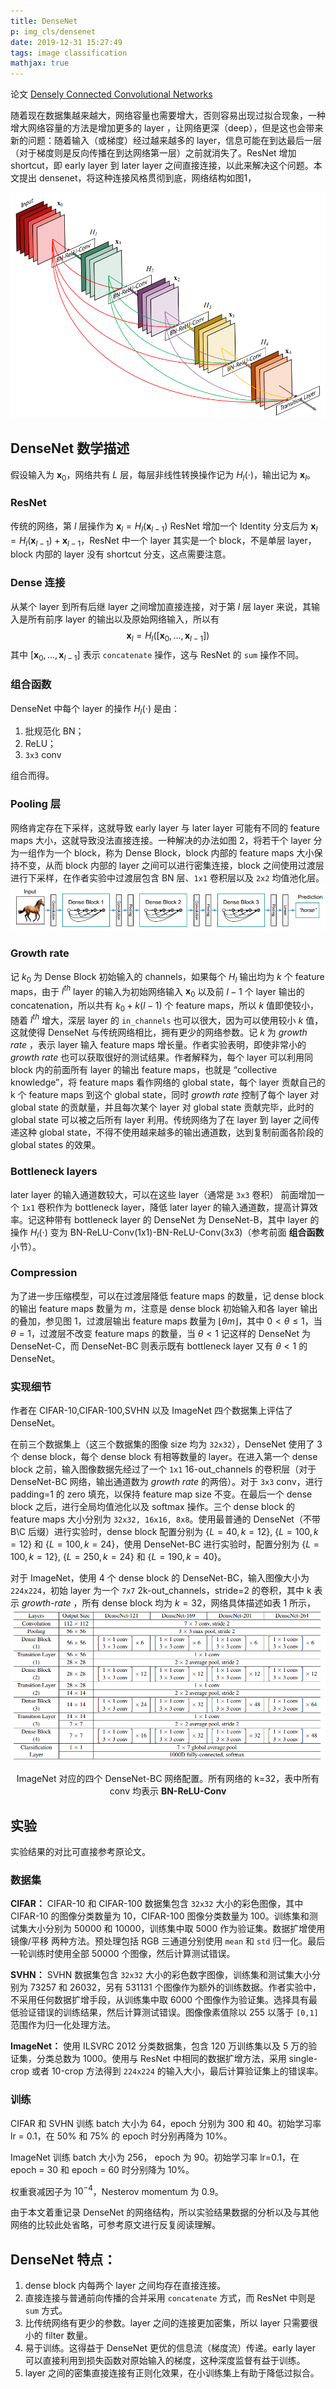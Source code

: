```yaml
---
title: DenseNet
p: img_cls/densenet
date: 2019-12-31 15:27:49
tags: image classification
mathjax: true
---
```


论文 [Densely Connected Convolutional Networks](https://arxiv.org/abs/1608.06993)

随着现在数据集越来越大，网络容量也需要增大，否则容易出现过拟合现象，一种增大网络容量的方法是增加更多的 layer ，让网络更深（deep），但是这也会带来新的问题：随着输入（或梯度）经过越来越多的 layer，信息可能在到达最后一层（对于梯度则是反向传播在到达网络第一层）之前就消失了。ResNet 增加 shortcut，即 early layer 到 later layer 之间直接连接，以此来解决这个问题。本文提出 densenet，将这种连接风格贯彻到底，网络结构如图1，
<!-- more -->

![](/images/img_cls/densenet_1.png)


## DenseNet 数学描述
假设输入为 $\mathbf x_0$，网络共有 $L$ 层，每层非线性转换操作记为 $H_l(\cdot)$，输出记为 $\mathbf x_l$。
### ResNet
传统的网络，第 $l$ 层操作为 $\mathbf x_l = H_l(\mathbf x_{l-1})$ ResNet 增加一个 Identity 分支后为 $\mathbf x_l = H_l(\mathbf x_{l-1})+\mathbf x_{l-1}$，ResNet 中一个 layer 其实是一个 block，不是单层 layer，block 内部的 layer 没有 shortcut 分支，这点需要注意。
### Dense 连接
从某个 layer 到所有后继 layer 之间增加直接连接，对于第 $l$ 层 layer 来说，其输入是所有前序 layer 的输出以及原始网络输入，所以有
$$\mathbf x_l=H_l([\mathbf x_0, ... , \mathbf x_{l-1}])$$
其中 $[\mathbf x_0, ... , \mathbf x_{l-1}]$ 表示 `concatenate` 操作，这与 ResNet 的 `sum` 操作不同。

### 组合函数
DenseNet 中每个 layer 的操作 $H_l(\cdot)$ 是由：
1. 批规范化 BN；
2. ReLU；
3. `3x3` conv
   
组合而得。
### Pooling 层
网络肯定存在下采样，这就导致 early layer 与 later layer 可能有不同的 feature maps 大小，这就导致没法直接连接。一种解决的办法如图 2，将若干个 layer 分为一组作为一个 block，称为 Dense Block，block 内部的 feature maps 大小保持不变，从而 block 内部的 layer 之间可以进行密集连接，block 之间使用过渡层进行下采样，在作者实验中过渡层包含 BN 层、`1x1` 卷积层以及 `2x2` 均值池化层。
![](/images/img_cls/densenet_2.png)

### Growth rate
记 $k_0$ 为 Dense Block 初始输入的 channels，如果每个 $H_l$ 输出均为 $k$ 个 feature maps，由于 $l^{th}$ layer 的输入为初始网络输入 $\mathbf x_0$ 以及前 $l-1$ 个 layer 输出的 concatenation，所以共有 $k_0+k(l-1)$ 个 feature maps，所以 $k$ 值即使较小，随着 $l^{th}$ 增大，深层 layer 的 `in_channels` 也可以很大，因为可以使用较小 $k$ 值，这就使得 DenseNet 与传统网络相比，拥有更少的网络参数。记 $k$ 为 _growth rate_ ，表示 layer 输入 feature maps 增长量。作者实验表明，即使非常小的 _growth rate_ 也可以获取很好的测试结果。作者解释为，每个 layer 可以利用同 block 内的前面所有 layer 的输出 feature maps，也就是 “collective knowledge”，将 feature maps 看作网络的 global state，每个 layer 贡献自己的 k 个 feature maps 到这个 global state，同时 _growth rate_ 控制了每个 layer 对 global state 的贡献量，并且每次某个 layer 对 global state 贡献完毕，此时的 global state 可以被之后所有 layer 利用。传统网络为了在 layer 到 layer 之间传递这种 global state，不得不使用越来越多的输出通道数，达到复制前面各阶段的 global states 的效果。

### Bottleneck layers
later layer 的输入通道数较大，可以在这些 layer（通常是 `3x3` 卷积） 前面增加一个 `1x1` 卷积作为 bottleneck layer，降低 later layer 的输入通道数，提高计算效率。记这种带有 bottleneck layer 的 DenseNet 为 DenseNet-B，其中 layer 的操作 $H_l(\cdot)$ 变为 BN-ReLU-Conv(1x1)-BN-ReLU-Conv(3x3)（参考前面 __组合函数__ 小节）。

### Compression
为了进一步压缩模型，可以在过渡层降低 feature maps 的数量，记 dense block 的输出 feature maps 数量为 $m$，注意是 dense block 初始输入和各 layer 输出的叠加，参见图 1，过渡层输出 feature maps 数量为 $\lfloor \theta m \rfloor$，其中 $0 < \theta \le 1$，当 $\theta=1$，过渡层不改变 feature maps 的数量，当 $\theta <1$ 记这样的 DenseNet 为 DenseNet-C，而 DenseNet-BC 则表示既有 bottleneck layer 又有 $\theta <1$ 的 DenseNet。

### 实现细节
作者在 CIFAR-10,CIFAR-100,SVHN 以及 ImageNet 四个数据集上评估了 DenseNet。

在前三个数据集上（这三个数据集的图像 size 均为 `32x32`），DenseNet 使用了 3 个 dense block，每个 dense block 有相等数量的 layer。在进入第一个 dense block 之前，输入图像数据先经过了一个 `1x1` 16-out_channels 的卷积层（对于 DenseNet-BC 网络，输出通道数为 _growth rate_ 的两倍）。对于 `3x3` conv，进行 padding=1 的 zero 填充，以保持 feature map size 不变。在最后一个 dense block 之后，进行全局均值池化以及 softmax 操作。三个 dense block 的 feature maps 大小分别为 `32x32, 16x16, 8x8`。使用最普通的 DenseNet（不带 B\C 后缀）进行实验时，dense block 配置分别为 $\{L=40,k=12\}$, $\{L=100,k=12\}$ 和 $\{L=100,k=24\}$，使用 DenseNet-BC 进行实验时，配置分别为 $\{L=100,k=12\}$, $\{L=250,k=24\}$ 和 $\{L=190,k=40\}$。

对于 ImageNet，使用 4 个 dense block 的 DenseNet-BC，输入图像大小为 `224x224`，初始 layer 为一个 `7x7` 2k-out_channels，stride=2 的卷积，其中 k 表示 _growth-rate_ ，所有 dense block 均为 $k=32$，网络具体描述如表 1 所示，
![](/images/img_cls/densenet_3.png) <center>ImageNet 对应的四个 DenseNet-BC 网络配置。所有网络的 k=32，表中所有 conv 均表示 __BN-ReLU-Conv__ </center>

## 实验
实验结果的对比可直接参考原论文。

### 数据集
__CIFAR：__  CIFAR-10 和 CIFAR-100 数据集包含 `32x32` 大小的彩色图像，其中 CIFAR-10 的图像分类数量为 10，CIFAR-100 图像分类数量为 100。训练集和测试集大小分别为 50000 和 10000，训练集中取 5000 作为验证集。数据扩增使用 镜像/平移 两种方法。预处理包括 RGB 三通道分别使用 `mean` 和 `std` 归一化。最后一轮训练时使用全部 50000 个图像，然后计算测试错误。

__SVHN：__  SVHN 数据集包含 `32x32` 大小的彩色数字图像，训练集和测试集大小分别为 73257 和 26032，另有 531131 个图像作为额外的训练数据。作者实验中，不采用任何数据扩增手段，从训练集中取 6000 个图像作为验证集。选择具有最低验证错误的训练结果，然后计算测试错误。图像像素值除以 255 以落于 `[0,1]` 范围作为归一化处理方法。

__ImageNet：__  使用 ILSVRC 2012 分类数据集，包含 120 万训练集以及 5 万的验证集，分类总数为 1000。使用与 ResNet 中相同的数据扩增方法，采用 single-crop 或者 10-crop 方法得到 `224x224` 的输入大小，最后计算验证集上的错误率。

### 训练
CIFAR 和 SVHN 训练 batch 大小为 64，epoch 分别为 300 和 40。初始学习率 lr = 0.1，在 50% 和 75% 的 epoch 时分别再降为 10%。

ImageNet 训练 batch 大小为 256， epoch 为 90。初始学习率 lr=0.1，在 epoch = 30 和 epoch = 60 时分别降为 10%。

权重衰减因子为 $10^{-4}$，Nesterov momentum 为 0.9。

由于本文着重记录 DenseNet 的网络结构，所以实验结果数据的分析以及与其他网络的比较此处省略，可参考原文进行反复阅读理解。

## DenseNet 特点：

1. dense block 内每两个 layer 之间均存在直接连接。
2. 直接连接与普通前向传播的合并采用 `concatenate` 方式，而 ResNet 中则是 `sum` 方式。
3. 比传统网络有更少的参数。layer 之间的连接更加密集，所以 layer 只需要很小的 filter 数量。
4. 易于训练。这得益于 DenseNet 更优的信息流（梯度流）传递。early layer 可以直接利用到损失函数对原始输入的梯度，这种深度监督有益于训练。
5. layer 之间的密集直接连接有正则化效果，在小训练集上有助于降低过拟合。